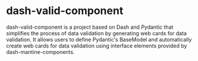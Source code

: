 # dash-valid-component
dash-valid-component is a project based on Dash and Pydantic that simplifies the process of data validation by generating web cards for data validation. It allows users to define Pydantic's BaseModel and automatically create web cards for data validation using interface elements provided by dash-mantine-components.
